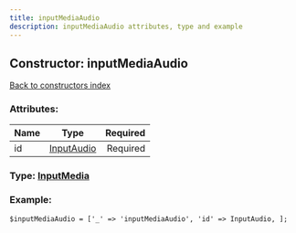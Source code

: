 ```yaml
---
title: inputMediaAudio
description: inputMediaAudio attributes, type and example
---
```

## Constructor: inputMediaAudio  
[Back to constructors index](index.md)



### Attributes:

| Name     |    Type       | Required |
|----------|:-------------:|---------:|
|id|[InputAudio](../types/InputAudio.md) | Required|



### Type: [InputMedia](../types/InputMedia.md)


### Example:

```
$inputMediaAudio = ['_' => 'inputMediaAudio', 'id' => InputAudio, ];
```  

